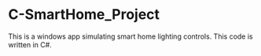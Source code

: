 # C-SmartHome_Project
This is a windows app simulating smart home lighting controls.   This code is  written in C#.

